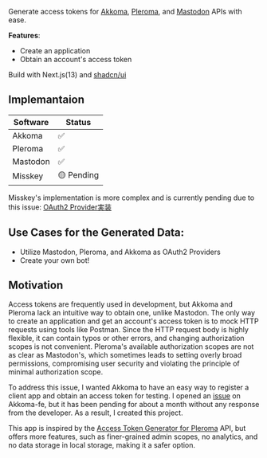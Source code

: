Generate access tokens for [Akkoma](https://akkoma.social/), [Pleroma](https://pleroma.social/), and [Mastodon](https://joinmastodon.org/) APIs with ease.

**Features**:
- Create an application
- Obtain an account's access token

Build with Next.js(13) and [shadcn/ui](https://ui.shadcn.com/)
## Implemantaion

| Software | Status     |
| -------- | ---------- |
| Akkoma   | ✅         |
| Pleroma  | ✅         |
| Mastodon | ✅         |
| Misskey  | 🟡 Pending |


Misskey's implementation is more complex and is currently pending due to this issue: [OAuth2 Provider実装](https://github.com/misskey-dev/misskey/issues/8262)

## Use Cases for the Generated Data:
- Utilize Mastodon, Pleroma, and Akkoma as OAuth2 Providers
- Create your own bot!

## Motivation

Access tokens are frequently used in development, but Akkoma and Pleroma lack an intuitive way to obtain one, unlike Mastodon. The only way to create an application and get an account's access token is to mock HTTP requests using tools like Postman. Since the HTTP request body is highly flexible, it can contain typos or other errors, and changing authorization scopes is not convenient. Pleroma's available authorization scopes are not as clear as Mastodon's, which sometimes leads to setting overly broad permissions, compromising user security and violating the principle of minimal authorization scope.

To address this issue, I wanted Akkoma to have an easy way to register a client app and obtain an access token for testing. I opened an [issue](https://akkoma.dev/AkkomaGang/akkoma-fe/issues/296) on Akkoma-fe, but it has been pending for about a month without any response from the developer. As a result, I created this project.

This app is inspired by the [Access Token Generator for Pleroma](https://tools.splat.soy/pleroma-access-token/) API, but offers more features, such as finer-grained admin scopes, no analytics, and no data storage in local storage, making it a safer option.

